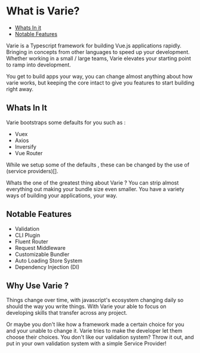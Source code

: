 # What is Varie?

- [Whats In it](#whats-in-it)
- [Notable Features](#features)

Varie is a Typescript framework for building Vue.js applications rapidly. Bringing
in concepts from other languages to speed up your development. Whether working in
a small / large teams, Varie elevates your starting point to ramp into
development.

You get to build apps your way, you can change almost anything about how
varie works, but keeping the core intact to give you features to start
building right away.

## Whats In It

Varie bootstraps some defaults for you such as :

- Vuex
- Axios
- Inversify
- Vue Router

While we setup some of the defaults , these can be changed by the use
of (service providers)[].

Whats the one of the greatest thing about Varie ? You can strip almost everything out
making your bundle size even smaller. You have a variety ways of building
your applications, your way.

## Notable Features

- Validation
- CLI Plugin
- Fluent Router
- Request Middleware
- Customizable Bundler
- Auto Loading Store System
- Dependency Injection (DI)

## Why Use Varie ?

Things change over time, with javascript's ecosystem changing daily so should
the way you write things. With Varie your able to focus on developing
skills that transfer across any project.

Or maybe you don't like how a framework made a certain choice for you and
your unable to change it. Varie tries to make the developer let them choose
their choices. You don't like our validation system? Throw it out, and
put in your own validation system with a simple Service Provider!
